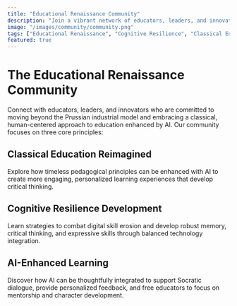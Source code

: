 ```yaml
---
title: "Educational Renaissance Community"
description: "Join a vibrant network of educators, leaders, and innovators dedicated to moving beyond the Prussian model and fostering cognitive resilience through classical education enhanced by AI."
image: "/images/community/community.png"
tags: ["Educational Renaissance", "Cognitive Resilience", "Classical Education", "AI Integration", "Beyond Prussian Model"]
featured: true
---
```


# The Educational Renaissance Community

Connect with educators, leaders, and innovators who are committed to moving beyond the Prussian industrial model and embracing a classical, human-centered approach to education enhanced by AI. Our community focuses on three core principles:

## Classical Education Reimagined
Explore how timeless pedagogical principles can be enhanced with AI to create more engaging, personalized learning experiences that develop critical thinking.

## Cognitive Resilience Development
Learn strategies to combat digital skill erosion and develop robust memory, critical thinking, and expressive skills through balanced technology integration.

## AI-Enhanced Learning
Discover how AI can be thoughtfully integrated to support Socratic dialogue, provide personalized feedback, and free educators to focus on mentorship and character development.
